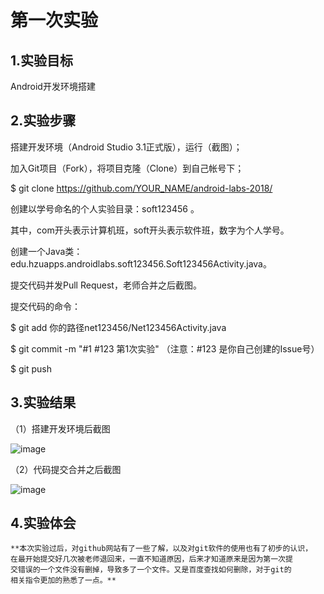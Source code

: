 # 第一次实验

## 1.实验目标

Android开发环境搭建

## 2.实验步骤

搭建开发环境（Android Studio 3.1正式版），运行（截图）；

加入Git项目（Fork），将项目克隆（Clone）到自己帐号下；

$ git clone https://github.com/YOUR_NAME/android-labs-2018/

创建以学号命名的个人实验目录：soft123456 。

其中，com开头表示计算机班，soft开头表示软件班，数字为个人学号。

创建一个Java类：edu.hzuapps.androidlabs.soft123456.Soft123456Activity.java。

提交代码并发Pull Request，老师合并之后截图。

提交代码的命令：

$ git add 你的路径net123456/Net123456Activity.java

$ git commit -m "#1 #123 第1次实验" （注意：#123 是你自己创建的Issue号）

$ git push

## 3.实验结果

（1）搭建开发环境后截图

![image](https://github.com/MaZongXin/android-labs-2018/blob/master/soft1614080902119/picture1.png)

（2）代码提交合并之后截图

![image](https://github.com/MaZongXin/android-labs-2018/blob/master/soft1614080902119/picture2.png)

## 4.实验体会
    **本次实验过后，对github网站有了一些了解，以及对git软件的使用也有了初步的认识，
    在最开始提交好几次被老师退回来，一直不知道原因，后来才知道原来是因为第一次提
    交错误的一个文件没有删掉，导致多了一个文件。又是百度查找如何删除，对于git的
    相关指令更加的熟悉了一点。**
